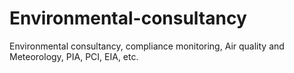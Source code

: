 # Environmental-consultancy
Environmental consultancy, compliance monitoring, Air quality and Meteorology, PIA, PCI, EIA, etc.
